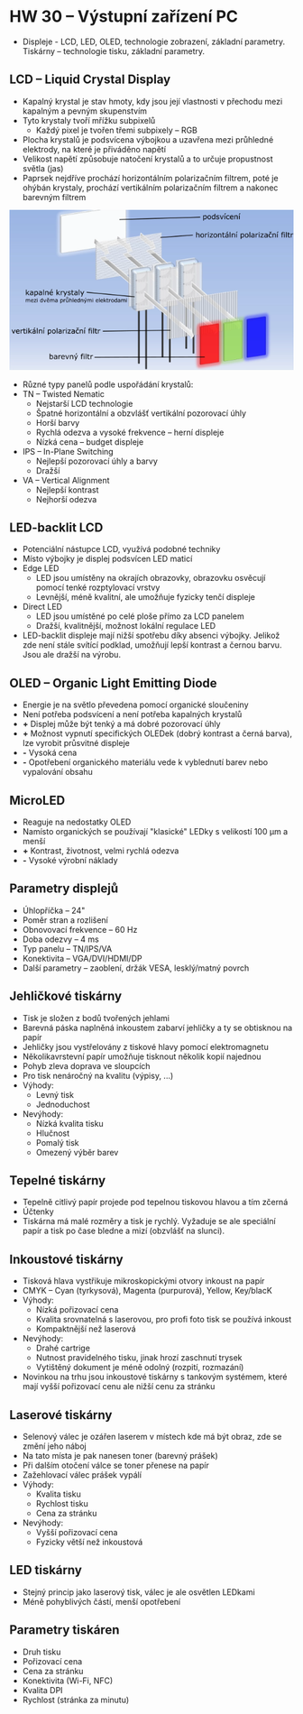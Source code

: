 # HW 30 – Výstupní zařízení PC

* Displeje - LCD, LED, OLED, technologie zobrazení, základní parametry. Tiskárny – technologie tisku, základní parametry.

## LCD – Liquid Crystal Display

* Kapalný krystal je stav hmoty, kdy jsou její vlastnosti v přechodu mezi kapalným a pevným skupenstvím
* Tyto krystaly tvoří mřížku subpixelů
  * Každý pixel je tvořen třemi subpixely – RGB
* Plocha krystalů je podsvícena výbojkou a uzavřena mezi průhledné elektrody, na které je přiváděno napětí
* Velikost napětí způsobuje natočení krystalů a to určuje propustnost světla (jas)
* Paprsek nejdříve prochází horizontálním polarizačním filtrem, poté je ohýbán krystaly, prochází vertikálním polarizačním filtrem a nakonec barevným filtrem

![lcd](./img/HW_30_01.png)

* Různé typy panelů podle uspořádání krystalů:
* TN – Twisted Nematic
  * Nejstarší LCD technologie
  * Špatné horizontální a obzvlášť vertikální pozorovací úhly
  * Horší barvy
  * Rychlá odezva a vysoké frekvence – herní displeje
  * Nízká cena – budget displeje
* IPS – In-Plane Switching
  * Nejlepší pozorovací úhly a barvy
  * Dražší
* VA – Vertical Alignment
  * Nejlepší kontrast
  * Nejhorší odezva

## LED-backlit LCD

* Potenciální nástupce LCD, využívá podobné techniky
* Místo výbojky je displej podsvícen LED maticí
* Edge LED
  * LED jsou umístěny na okrajích obrazovky, obrazovku osvěcují pomocí tenké rozptylovací vrstvy
  * Levnější, méně kvalitní, ale umožňuje fyzicky tenčí displeje
* Direct LED
  * LED jsou umístěné po celé ploše přímo za LCD panelem
  * Dražší, kvalitnější, možnost lokální regulace LED
* LED-backlit displeje mají nižší spotřebu díky absenci výbojky. Jelikož zde není stále svítící podklad, umožňují lepší kontrast a černou barvu. Jsou ale dražší na výrobu.

## OLED – Organic Light Emitting Diode

* Energie je na světlo převedena pomocí organické sloučeniny
* Není potřeba podsvícení a není potřeba kapalných krystalů
* __+__ Displej může být tenký a má dobré pozorovací úhly
* __+__ Možnost vypnutí specifických OLEDek (dobrý kontrast a černá barva), lze vyrobit průsvitné displeje
* __-__ Vysoká cena
* __-__ Opotřebení organického materiálu vede k vyblednutí barev nebo vypalování obsahu

## MicroLED

* Reaguje na nedostatky OLED
* Namísto organických se používají "klasické" LEDky s velikostí 100 µm a menší
* __+__ Kontrast, životnost, velmi rychlá odezva
* __-__ Vysoké výrobní náklady

## Parametry displejů

* Úhlopříčka – 24"
* Poměr stran a rozlišení
* Obnovovací frekvence – 60 Hz
* Doba odezvy – 4 ms
* Typ panelu – TN/IPS/VA
* Konektivita – VGA/DVI/HDMI/DP
* Další parametry – zaoblení, držák VESA, lesklý/matný povrch

## Jehličkové tiskárny

* Tisk je složen z bodů tvořených jehlami
* Barevná páska naplněná inkoustem zabarví jehličky a ty se obtisknou na papír
* Jehličky jsou vystřelovány z tiskové hlavy pomocí elektromagnetu
* Několikavrstevní papír umožňuje tisknout několik kopií najednou
* Pohyb zleva doprava ve sloupcích
* Pro tisk nenáročný na kvalitu (výpisy, ...)
* Výhody:
  * Levný tisk
  * Jednoduchost
* Nevýhody:
  * Nízká kvalita tisku
  * Hlučnost
  * Pomalý tisk
  * Omezený výběr barev

## Tepelné tiskárny

* Tepelně citlivý papír projede pod tepelnou tiskovou hlavou a tím zčerná
* Účtenky
* Tiskárna má malé rozměry a tisk je rychlý. Vyžaduje se ale speciální papír a tisk po čase bledne a mizí (obzvlášť na slunci).

## Inkoustové tiskárny

* Tisková hlava vystřikuje mikroskopickými otvory inkoust na papír
* CMYK – Cyan (tyrkysová), Magenta (purpurová), Yellow, Key/blacK
* Výhody:
  * Nízká pořizovací cena
  * Kvalita srovnatelná s laserovou, pro profi foto tisk se používá inkoust
  * Kompaktnější než laserová
* Nevýhody:
  * Drahé cartrige
  * Nutnost pravidelného tisku, jinak hrozí zaschnutí trysek
  * Vytištěný dokument je méně odolný (rozpití, rozmazání)
* Novinkou na trhu jsou inkoustové tiskárny s tankovým systémem, které mají vyšší pořizovací cenu ale nižší cenu za stránku

## Laserové tiskárny

* Selenový válec je ozářen laserem v místech kde má být obraz, zde se změní jeho náboj
* Na tato místa je pak nanesen toner (barevný prášek)
* Při dalším otočení válce se toner přenese na papír
* Zažehlovací válec prášek vypálí
* Výhody:
  * Kvalita tisku
  * Rychlost tisku
  * Cena za stránku
* Nevýhody:
  * Vyšší pořizovací cena
  * Fyzicky větší než inkoustová

## LED tiskárny

* Stejný princip jako laserový tisk, válec je ale osvětlen LEDkami
* Méně pohyblivých částí, menší opotřebení

## Parametry tiskáren

* Druh tisku
* Pořizovací cena
* Cena za stránku
* Konektivita (Wi-Fi, NFC)
* Kvalita DPI
* Rychlost (stránka za minutu)
